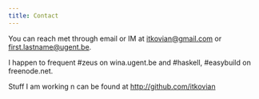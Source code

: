 ```yaml
---
title: Contact
---
```


You can reach met through email or IM at itkovian@gmail.com or
first.lastname@ugent.be.

I happen to frequent #zeus on wina.ugent.be and #haskell, #easybuild on
freenode.net.

Stuff I am working n can be found at http://github.com/itkovian
